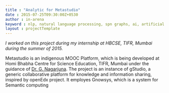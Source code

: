 ```yaml
---
title : "Analytic for Metastudio"
date : 2015-07-25T09:30:00Z+0530
author : in-arena
keyword : nlp, natural language processing, spn graphs, ai, artificial intelligence
layout : projectTemplate
---
```


*I worked on this project during my internship at HBCSE, TIFR, Mumbai during the summer of 2015.*

Metastudio is an indigenous MOOC Platform, which is being developed at Homi Bhabha Centre for Science Education, TIFR, Mumbai under the guidance of [Dr. G. Nagarjuna](https://en.wikipedia.org/wiki/Nagarjuna_G.). The project is an instance of gStudio, a generic collaborative platform for knowledge and information sharing, inspired by openEdx project. It employes Gnowsys, which is a system for Semantic computing